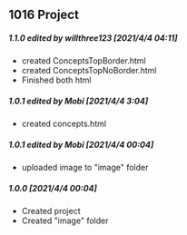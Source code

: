 ## 1016 Project

##### 1.1.0 edited by willthree123 [2021/4/4 04:11]

- created ConceptsTopBorder.html
- created ConceptsTopNoBorder.html
- Finished both html

##### 1.0.1 edited by Mobi [2021/4/4 3:04]

- created concepts.html

##### 1.0.1 edited by Mobi [2021/4/4 00:04]

- uploaded image to "image" folder

##### 1.0.0 [2021/4/4 00:04]

- Created project
- Created "image" folder